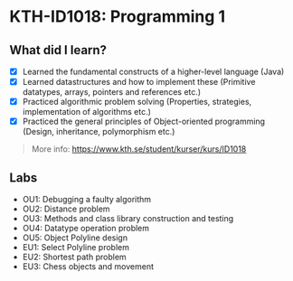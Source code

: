 # KTH-ID1018: Programming 1
## What did I learn? 
- [x] Learned the fundamental constructs of a higher-level language (Java)
- [x] Learned datastructures and how to implement these (Primitive datatypes, arrays, pointers and references etc.)
- [x] Practiced algorithmic problem solving (Properties, strategies, implementation of algorithms etc.)
- [x] Practiced the general principles of Object-oriented programming (Design, inheritance, polymorphism etc.)
> More info: https://www.kth.se/student/kurser/kurs/ID1018
## Labs
- OU1: Debugging a faulty algorithm
- OU2: Distance problem
- OU3: Methods and class library construction and testing
- OU4: Datatype operation problem
- OU5: Object Polyline design
- EU1: Select Polyline problem
- EU2: Shortest path problem
- EU3: Chess objects and movement
